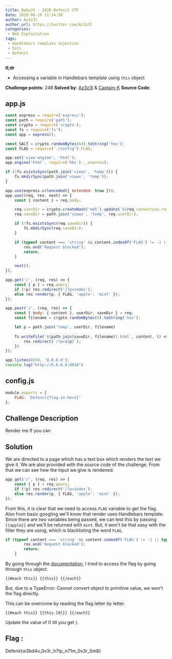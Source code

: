 ```yaml
---
title: BabyJS - 2020 Defenit CTF
date: 2020-06-10 11:14:30
author: Az3z3l
author_url: https://twitter.com/Az3z3l
categories:
 - Web Exploitation
tags:
 - Handlebars template injection
 - Ssti
 - Defenit
---
```


**tl;dr**

+ Accessing a variable in Handlebars template using `this` object 

<!--more-->

**Challenge points**: 248
**Solved by**: [Az3z3l](https://twitter.com/Az3z3l) & [Captain-K](https://twitter.com/Captainkay11)
**Source Code**: 
## app.js
```javascript
const express = require('express');
const path = require('path');
const crypto = require('crypto');
const fs = require('fs');
const app = express();

const SALT = crypto.randomBytes(64).toString('hex');
const FLAG = require('./config').FLAG;

app.set('view engine', 'html');
app.engine('html', require('hbs').__express);

if (!fs.existsSync(path.join('views', 'temp'))) {
    fs.mkdirSync(path.join('views', 'temp'));
}

app.use(express.urlencoded({ extended: true }));
app.use((req, res, next) => {
    const { content } = req.body;

    req.userDir = crypto.createHash('md5').update(`${req.connection.remoteAddress}_${SALT}`).digest('hex');
    req.saveDir = path.join('views', 'temp', req.userDir);

    if (!fs.existsSync(req.saveDir)) {
        fs.mkdirSync(req.saveDir);
    }

    if (typeof content === 'string' && content.indexOf('FLAG') != -1 || typeof content === 'string' && content.length > 200) {
        res.end('Request blocked');
        return;
    }

    next();
});

app.get('/', (req, res) => {
    const { p } = req.query;
    if (!p) res.redirect('/?p=index');
    else res.render(p, { FLAG, 'apple': 'mint' });
});

app.post('/', (req, res) => {
    const { body: { content }, userDir, saveDir } = req;
    const filename = crypto.randomBytes(8).toString('hex');

    let p = path.join('temp', userDir, filename)
    
    fs.writeFile(`${path.join(saveDir, filename)}.html`, content, () => {
        res.redirect(`/?p=${p}`);
    })
});

app.listen(8010, '0.0.0.0');
console.log("http://0.0.0.0:8010")
```

## config.js
```javascript
module.exports = {
    FLAG: 'Defenit{flag-in-here}'
};
```

## Challenge Description

Render me If you can

## Solution

We are directed to a page which has a text box which renders the text we give it. We are also provided with the source code of the challenge. From that we can see how the input we give is rendened. 

```javascript
app.get('/', (req, res) => {
    const { p } = req.query;
    if (!p) res.redirect('/?p=index');
    else res.render(p, { FLAG, 'apple': 'mint' });
});
```

From this, it is clear that we need to access `FLAG` variable to get the flag. Also from basic googling we'll know that render uses Handlebars template. Since there are two variables being passed, we can test this by passing `{{apple}}` and we'll be returned with `mint`. But, it won't be that easy with the filter they are using, which is blacklisting the word `FLAG`.


```javascript
if (typeof content === 'string' && content.indexOf('FLAG') != -1 || typeof content === 'string' && content.length > 200) {
        res.end('Request blocked');
        return;
    }
```

By going through the [documentation](https://handlebarsjs.com/guide/builtin-helpers.html#each), I tried to access the flag by going through `this` object. 

```
{{#each this}} {{this}} {{/each}}
```
But, due to a TypeError: Cannot convert object to primitive value, we won't the flag directly. 

This can be overcome by reading the flag letter by letter. 

```
{{#each this}} {{this.[0]}} {{/each}}
```

Update the value of 0 till you get  `}`.

## Flag : 

Defenit{w3bd4v_0v3r_h7tp_n71m_0v3r_Sm8}
